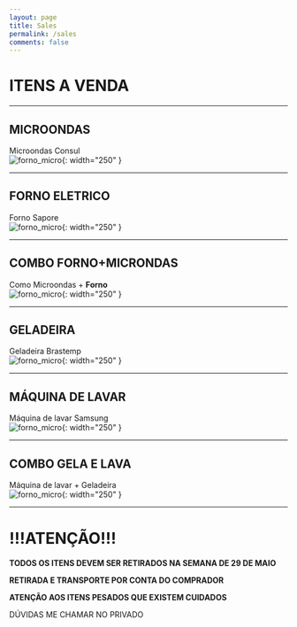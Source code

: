 ```yaml
---
layout: page
title: Sales
permalink: /sales
comments: false
---
```


# ITENS A VENDA
---

## MICROONDAS

Microondas Consul <br>
![forno_micro](/assets/images/sales/micro.jpg){: width="250" }

---
## FORNO ELETRICO

Forno Sapore <br>
![forno_micro](/assets/images/sales/forno_micrO.jpg){: width="250" }

---
## COMBO FORNO+MICRONDAS

Como Microondas + **Forno**<br>
![forno_micro](/assets/images/sales/forno_micro.jpg){: width="250" }

---
## GELADEIRA

Geladeira Brastemp<br>
![forno_micro](/assets/images/sales/gela.jpg){: width="250" }

---
## MÁQUINA DE LAVAR

Máquina de lavar Samsung<br>
![forno_micro](/assets/images/sales/lava.jpg){: width="250" }

---
## COMBO GELA E LAVA

Máquina de lavar + Geladeira<br>
![forno_micro](/assets/images/sales/gela_lava.jpg){: width="250" }

---

# !!!ATENÇÃO!!!

**TODOS OS ITENS DEVEM SER RETIRADOS NA SEMANA DE 29 DE MAIO**

**RETIRADA E TRANSPORTE POR CONTA DO COMPRADOR**

**ATENÇÃO AOS ITENS PESADOS QUE EXISTEM CUIDADOS**

DÚVIDAS ME CHAMAR NO PRIVADO